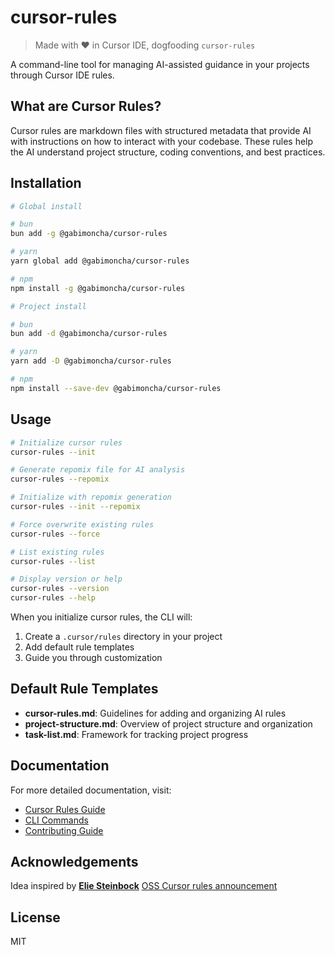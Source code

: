 # cursor-rules
> Made with ❤️ in Cursor IDE, dogfooding `cursor-rules`

A command-line tool for managing AI-assisted guidance in your projects through Cursor IDE rules.

## What are Cursor Rules?

Cursor rules are markdown files with structured metadata that provide AI with instructions on how to interact with your codebase. These rules help the AI understand project structure, coding conventions, and best practices.

## Installation

```bash
# Global install

# bun
bun add -g @gabimoncha/cursor-rules

# yarn
yarn global add @gabimoncha/cursor-rules

# npm
npm install -g @gabimoncha/cursor-rules

# Project install

# bun
bun add -d @gabimoncha/cursor-rules

# yarn
yarn add -D @gabimoncha/cursor-rules

# npm
npm install --save-dev @gabimoncha/cursor-rules
```

## Usage

```bash
# Initialize cursor rules
cursor-rules --init

# Generate repomix file for AI analysis
cursor-rules --repomix

# Initialize with repomix generation
cursor-rules --init --repomix

# Force overwrite existing rules
cursor-rules --force

# List existing rules
cursor-rules --list

# Display version or help
cursor-rules --version
cursor-rules --help
```

When you initialize cursor rules, the CLI will:
1. Create a `.cursor/rules` directory in your project
2. Add default rule templates
3. Guide you through customization

## Default Rule Templates

- **cursor-rules.md**: Guidelines for adding and organizing AI rules
- **project-structure.md**: Overview of project structure and organization
- **task-list.md**: Framework for tracking project progress

## Documentation

For more detailed documentation, visit:
- [Cursor Rules Guide](https://github.com/gabimoncha/cursor-rules-cli/blob/main/docs/CURSOR_RULES_GUIDE.md)
- [CLI Commands](https://github.com/gabimoncha/cursor-rules-cli/blob/main/docs/CLI_COMMANDS.md)
- [Contributing Guide](https://github.com/gabimoncha/cursor-rules-cli/blob/main/docs/CONTRIBUTING.md)

## Acknowledgements

Idea inspired by **[Elie Steinbock](https://x.com/elie2222)** [OSS Cursor rules announcement](https://x.com/elie2222/status/1906985581835419915)

## License

MIT
